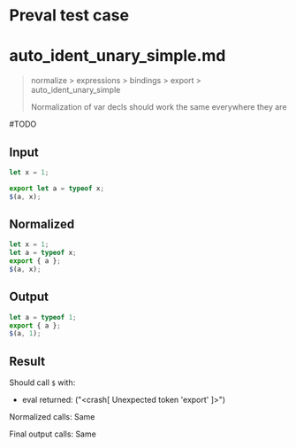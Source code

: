 # Preval test case

# auto_ident_unary_simple.md

> normalize > expressions > bindings > export > auto_ident_unary_simple
>
> Normalization of var decls should work the same everywhere they are

#TODO

## Input

`````js filename=intro
let x = 1;

export let a = typeof x;
$(a, x);
`````

## Normalized

`````js filename=intro
let x = 1;
let a = typeof x;
export { a };
$(a, x);
`````

## Output

`````js filename=intro
let a = typeof 1;
export { a };
$(a, 1);
`````

## Result

Should call `$` with:
 - eval returned: ("<crash[ Unexpected token 'export' ]>")

Normalized calls: Same

Final output calls: Same
